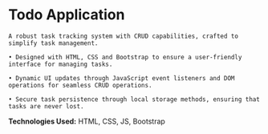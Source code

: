 # Todo Application 

`A robust task tracking system with CRUD capabilities, crafted to simplify task management.`

    • Designed with HTML, CSS and Bootstrap to ensure a user-friendly interface for managing tasks.
    
    • Dynamic UI updates through JavaScript event listeners and DOM operations for seamless CRUD operations.
    
    • Secure task persistence through local storage methods, ensuring that tasks are never lost. 

**Technologies Used:** HTML, CSS, JS, Bootstrap
